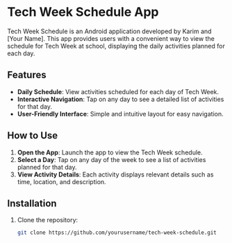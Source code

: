 # Tech Week Schedule App

Tech Week Schedule is an Android application developed by Karim and [Your Name]. This app provides users with a convenient way to view the schedule for Tech Week at school, displaying the daily activities planned for each day.

## Features

- **Daily Schedule**: View activities scheduled for each day of Tech Week.
- **Interactive Navigation**: Tap on any day to see a detailed list of activities for that day.
- **User-Friendly Interface**: Simple and intuitive layout for easy navigation.

## How to Use

1. **Open the App**: Launch the app to view the Tech Week schedule.
2. **Select a Day**: Tap on any day of the week to see a list of activities planned for that day.
3. **View Activity Details**: Each activity displays relevant details such as time, location, and description.

## Installation

1. Clone the repository:
   ```bash
   git clone https://github.com/yourusername/tech-week-schedule.git
